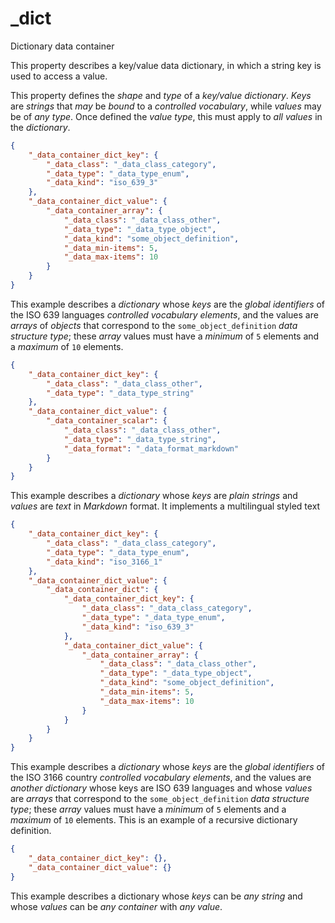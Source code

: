 # _dict

Dictionary data container

This property describes a key/value data dictionary, in which a string key is used to access a value.

This property defines the *shape* and *type* of a *key/value dictionary*. *Keys* are *strings* that *may* be *bound* to a *controlled vocabulary*, while *values* may be of *any type*. Once defined the *value type*, this must apply to *all values* in the *dictionary*.

```json
{
    "_data_container_dict_key": {
        "_data_class": "_data_class_category",
        "_data_type": "_data_type_enum",
        "_data_kind": "iso_639_3"
    },
    "_data_container_dict_value": {
        "_data_container_array": {
            "_data_class": "_data_class_other",
            "_data_type": "_data_type_object",
            "_data_kind": "some_object_definition",
            "_data_min-items": 5,
            "_data_max-items": 10
        }
    }
}
```

This example describes a *dictionary* whose *keys* are the *global identifiers* of the ISO 639 languages *controlled vocabulary elements*, and the values are *arrays* of *objects* that correspond to the `some_object_definition` *data structure type*; these *array* values must have a *minimum* of `5` elements and a *maximum* of `10` elements.

```json
{
    "_data_container_dict_key": {
        "_data_class": "_data_class_other",
        "_data_type": "_data_type_string"
    },
    "_data_container_dict_value": {
        "_data_container_scalar": {
            "_data_class": "_data_class_other",
            "_data_type": "_data_type_string",
            "_data_format": "_data_format_markdown"
        }
    }
}
```

This example describes a *dictionary* whose *keys* are *plain strings* and *values* are *text* in *Markdown* format. It implements a multilingual styled text

```json
{
    "_data_container_dict_key": {
        "_data_class": "_data_class_category",
        "_data_type": "_data_type_enum",
        "_data_kind": "iso_3166_1"
    },
    "_data_container_dict_value": {
        "_data_container_dict": {
            "_data_container_dict_key": {
                "_data_class": "_data_class_category",
                "_data_type": "_data_type_enum",
                "_data_kind": "iso_639_3"
            },
            "_data_container_dict_value": {
                "_data_container_array": {
                    "_data_class": "_data_class_other",
                    "_data_type": "_data_type_object",
                    "_data_kind": "some_object_definition",
                    "_data_min-items": 5,
                    "_data_max-items": 10
                }
            }
        }
    }
}
```

This example describes a *dictionary* whose *keys* are the *global identifiers* of the ISO 3166 country *controlled vocabulary elements*, and the values are *another dictionary* whose keys are ISO 639 languages and whose *values* are *arrays* that correspond to the `some_object_definition` *data structure type*; these *array* values must have a *minimum* of `5` elements and a *maximum* of `10` elements. This is an example of a recursive dictionary definition.

```json
{
    "_data_container_dict_key": {},
    "_data_container_dict_value": {}
}
```

This example describes a dictionary whose *keys* can be *any string* and whose *values* can be *any container* with *any value*.